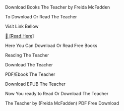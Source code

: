 Download Books The Teacher by Freida McFadden

To Download Or Read The Teacher

Visit Link Bellow

[📖 [Read Here]](https://eibooknade.web.app/orewooden/195967140-the-teacher)

Here You Can Download Or Read Free Books

Reading The Teacher

Download The Teacher

PDF/Ebook The Teacher

Download EPUB The Teacher

Now You ready to Read Or Download The Teacher

The Teacher by (Freida McFadden) PDF Free Download
